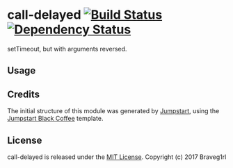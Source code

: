 # call-delayed [![Build Status](https://travis-ci.org/braveg1rl/call-delayed.png?branch=master)](https://travis-ci.org/braveg1rl/call-delayed) [![Dependency Status](https://david-dm.org/braveg1rl/call-delayed.png)](https://david-dm.org/braveg1rl/call-delayed)

setTimeout, but with arguments reversed.

## Usage

## Credits

The initial structure of this module was generated by [Jumpstart](https://github.com/braveg1rl/jumpstart), using the [Jumpstart Black Coffee](https://github.com/braveg1rl/jumpstart-black-coffee) template.

## License

call-delayed is released under the [MIT License](http://opensource.org/licenses/MIT).
Copyright (c) 2017 Braveg1rl